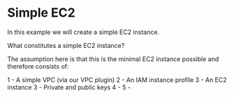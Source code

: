 ﻿# Simple EC2

In this example we will create a simple EC2 instance.

What constitutes a simple EC2 instance?

The assumption here is that this is the minimal EC2 instance possible and 
therefore consists of:

1 - A simple VPC (via our VPC plugin)
2 - An IAM instance profile 
3 - An EC2 instance
3 - Private and public keys
4 - 
5 - 